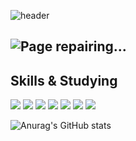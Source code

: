 <!--
**colorlessdia/colorlessdia** is a ✨ _special_ ✨ repository because its `README.md` (this file) appears on your GitHub profile.

Here are some ideas to get you started:

- 🔭 I’m currently working on ...
- 🌱 I’m currently learning ...
- 👯 I’m looking to collaborate on ...
- 🤔 I’m looking for help with ...
- 💬 Ask me about ...
- 📫 How to reach me: ...
- 😄 Pronouns: ...
- ⚡ Fun fact: ...
-->

<!-- start -->
![header](https://capsule-render.vercel.app/api?type=waving&color=timeGradient&height=300&section=header&text=Welcome%20to%20my%20page&fontSize=60)

## ![Page repairing...](🔧)

## Skills & Studying
![](https://img.shields.io/badge/-HTML5-E34F26?style=for-the-badge&logo=HTML5&logoColor=white)
![](https://img.shields.io/badge/-CSS3-1572b6?style=for-the-badge&logo=CSS3&logoColor=white)
![](https://img.shields.io/badge/-JavaScript-F7DF1E?style=for-the-badge&logo=JavaScript&logoColor=black)
![](https://img.shields.io/badge/-React-61dafb?style=for-the-badge&logo=React?locoColor=black)
![](https://img.shields.io/badge/-Python-3776ab?style=for-the-badge&logo=Python&logoColor=white)
![](https://img.shields.io/badge/-Numpy-013243?style=for-the-badge&logo=Numpy&logoColor=white)
![](https://img.shields.io/badge/-Pandas-150458?style=for-the-badge&logo=pandas&logoColor=white)

![Anurag's GitHub stats](https://github-readme-stats.vercel.app/api?username=colorlessdia&show_icons=true&theme=transparent)
<!-- end -->
